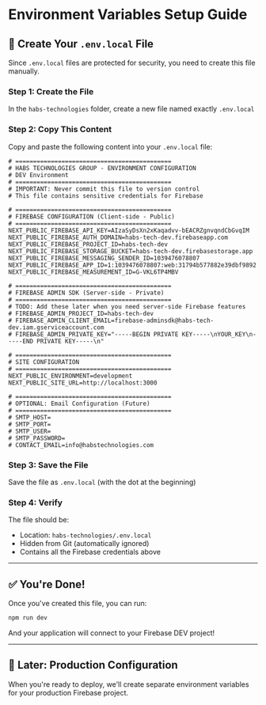 # Environment Variables Setup Guide

## 🔐 Create Your `.env.local` File

Since `.env.local` files are protected for security, you need to create this file manually.

### Step 1: Create the File

In the `habs-technologies` folder, create a new file named exactly `.env.local`

### Step 2: Copy This Content

Copy and paste the following content into your `.env.local` file:

```env
# ============================================
# HABS TECHNOLOGIES GROUP - ENVIRONMENT CONFIGURATION
# DEV Environment
# ============================================
# IMPORTANT: Never commit this file to version control
# This file contains sensitive credentials for Firebase

# ============================================
# FIREBASE CONFIGURATION (Client-side - Public)
# ============================================
NEXT_PUBLIC_FIREBASE_API_KEY=AIzaSyDsXn2xKaqadvv-bEACRZgnvqndCbGvqIM
NEXT_PUBLIC_FIREBASE_AUTH_DOMAIN=habs-tech-dev.firebaseapp.com
NEXT_PUBLIC_FIREBASE_PROJECT_ID=habs-tech-dev
NEXT_PUBLIC_FIREBASE_STORAGE_BUCKET=habs-tech-dev.firebasestorage.app
NEXT_PUBLIC_FIREBASE_MESSAGING_SENDER_ID=1039476078807
NEXT_PUBLIC_FIREBASE_APP_ID=1:1039476078807:web:31794b577882e39dbf9892
NEXT_PUBLIC_FIREBASE_MEASUREMENT_ID=G-VKL6TP4MBV

# ============================================
# FIREBASE ADMIN SDK (Server-side - Private)
# ============================================
# TODO: Add these later when you need server-side Firebase features
# FIREBASE_ADMIN_PROJECT_ID=habs-tech-dev
# FIREBASE_ADMIN_CLIENT_EMAIL=firebase-adminsdk@habs-tech-dev.iam.gserviceaccount.com
# FIREBASE_ADMIN_PRIVATE_KEY="-----BEGIN PRIVATE KEY-----\nYOUR_KEY\n-----END PRIVATE KEY-----\n"

# ============================================
# SITE CONFIGURATION
# ============================================
NEXT_PUBLIC_ENVIRONMENT=development
NEXT_PUBLIC_SITE_URL=http://localhost:3000

# ============================================
# OPTIONAL: Email Configuration (Future)
# ============================================
# SMTP_HOST=
# SMTP_PORT=
# SMTP_USER=
# SMTP_PASSWORD=
# CONTACT_EMAIL=info@habstechnologies.com
```

### Step 3: Save the File

Save the file as `.env.local` (with the dot at the beginning)

### Step 4: Verify

The file should be:
- Location: `habs-technologies/.env.local`
- Hidden from Git (automatically ignored)
- Contains all the Firebase credentials above

---

## ✅ You're Done!

Once you've created this file, you can run:

```bash
npm run dev
```

And your application will connect to your Firebase DEV project!

---

## 🔄 Later: Production Configuration

When you're ready to deploy, we'll create separate environment variables for your production Firebase project.



